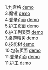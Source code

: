 1.九宫格
[demo](https://supergintoki.github.io/cssTask/task1/task1.html)
</br>
3.魔镜
[demo](https://supergintoki.github.io/cssTask/task3/task3.html)
</br>
4.登录页面
[demo](https://supergintoki.github.io/cssTask/task4/task4.html)
</br>
5.护工页面
[demo](https://supergintoki.github.io/cssTask/task5/task5.html)
</br>
6.护工列表页
[demo](https://supergintoki.github.io/cssTask/task6/task6-bs.html)
</br>
7.桌游精灵
[demo](https://supergintoki.github.io/cssTask/task7/index.html)
</br>
8.技能树
[demo](https://supergintoki.github.io/cssTask/task8/index.html)
</br>
10.包装页面
[demo](https://supergintoki.github.io/cssTask/task10/package.html)
</br>
11.登录页面
[demo](https://supergintoki.github.io/cssTask/task11/task11.html)
</br>
11.护工
[demo](https://supergintoki.github.io/cssTask/task12/task12-5.html)
</br>
